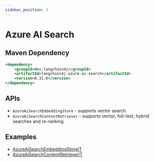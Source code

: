 ```yaml
---
sidebar_position: 3
---
```


# Azure AI Search


## Maven Dependency

```xml
<dependency>
    <groupId>dev.langchain4j</groupId>
    <artifactId>langchain4j-azure-ai-search</artifactId>
    <version>0.31.0</version>
</dependency>
```

## APIs

- `AzureAiSearchEmbeddingStore` - supports vector search
- `AzureAiSearchContentRetriever` - supports vector, full-text, hybrid searches and re-ranking


## Examples

- [AzureAiSearchEmbeddingStoreIT](https://github.com/langchain4j/langchain4j/blob/main/langchain4j-azure-ai-search/src/test/java/dev/langchain4j/store/embedding/azure/search/AzureAiSearchEmbeddingStoreIT.java)
- [AzureAiSearchContentRetrieverIT](https://github.com/langchain4j/langchain4j/blob/main/langchain4j-azure-ai-search/src/test/java/dev/langchain4j/rag/content/retriever/azure/search/AzureAiSearchContentRetrieverIT.java)
